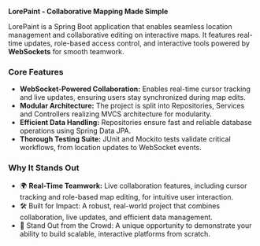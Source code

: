 **LorePaint - Collaborative Mapping Made Simple**  

LorePaint is a Spring Boot application that enables seamless location management and collaborative editing on interactive maps. It features real-time updates, role-based access control, and interactive tools powered by **WebSockets** for smooth teamwork.  

### Core Features  
- **WebSocket-Powered Collaboration:** Enables real-time cursor tracking and live updates, ensuring users stay synchronized during map edits.  
- **Modular Architecture:** The project is split into Repositories, Services and Controllers realizing MVCS architecture for modularity.
- **Efficient Data Handling:** Repositories ensure fast and reliable database operations using Spring Data JPA.
- **Thorough Testing Suite:** JUnit and Mockito tests validate critical workflows, from location updates to WebSocket events.  

### Why It Stands Out  
- 🌍 **Real-Time Teamwork:** Live collaboration features, including cursor tracking and role-based map editing, for intuitive user interaction.
- 🛠️ Built for Impact: A robust, real-world project that combines collaboration, live updates, and efficient data management.
- 🚀 Stand Out from the Crowd: A unique opportunity to demonstrate your ability to build scalable, interactive platforms from scratch.
